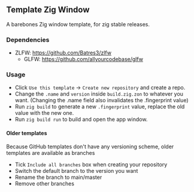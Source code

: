 ## Template Zig Window
A barebones Zig window template, for zig stable releases.

### Dependencies
- ZLFW: https://github.com/Batres3/zlfw
    - GLFW: https://github.com/allyourcodebase/glfw

### Usage
- Click `Use this template` -> `Create new repository` and create a repo.
- Change the `.name` and `version` inside `build.zig.zon` to whatever you want. (Changing the .name field also invalidates the .fingerprint value)
- Run `zig build` to generate a new `.fingerprint` value, replace the old value with the new one.
- Run `zig build run` to build and open the app window.

#### Older templates
Because GitHub templates don't have any versioning scheme, older templates are available as branches
- Tick `Include all branches` box when creating your repository
- Switch the default branch to the version you want
- Rename the branch to main/master
- Remove other branches
